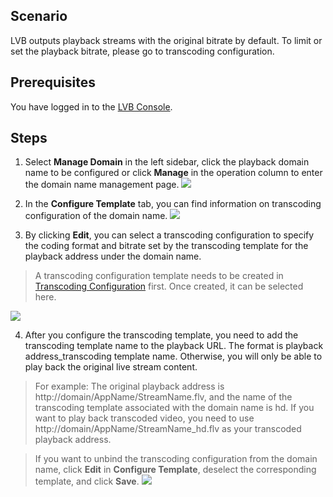 ## Scenario
LVB outputs playback streams with the original bitrate by default. To limit or set the playback bitrate, please go to transcoding configuration.
## Prerequisites
You have logged in to the [LVB Console](https://console.cloud.tencent.com/live).

## Steps
1. Select **Manage Domain** in the left sidebar, click the playback domain name to be configured or click **Manage** in the operation column to enter the domain name management page.
 ![](https://main.qcloudimg.com/raw/fc654c3ddb6a9e4eda3093e01ca9b8ec.png)

2. In the **Configure Template** tab, you can find information on transcoding configuration of the domain name.
 ![](https://main.qcloudimg.com/raw/5c9ddbc99807cd5733c836554a1fb478.png)

3. By clicking **Edit**, you can select a transcoding configuration to specify the coding format and bitrate set by the transcoding template for the playback address under the domain name.
>A transcoding configuration template needs to be created in [Transcoding Configuration](https://intl.cloud.tencent.com/document/product/267/31071) first. Once created, it can be selected here.

 ![](https://main.qcloudimg.com/raw/8ab50571f4260ba070cf3270f8487e30.png)

4. After you configure the transcoding template, you need to add the transcoding template name to the playback URL. The format is playback address_transcoding template name. Otherwise, you will only be able to play back the original live stream content.
> For example: The original playback address is http://domain/AppName/StreamName.flv, and the name of the transcoding template associated with the domain name is hd.
> If you want to play back transcoded video, you need to use http://domain/AppName/StreamName_hd.flv as your transcoded playback address.

>If you want to unbind the transcoding configuration from the domain name, click **Edit** in **Configure Template**, deselect the corresponding template, and click **Save**.
![](https://main.qcloudimg.com/raw/497478a836b8017c7e8be177b26af24d.png)
